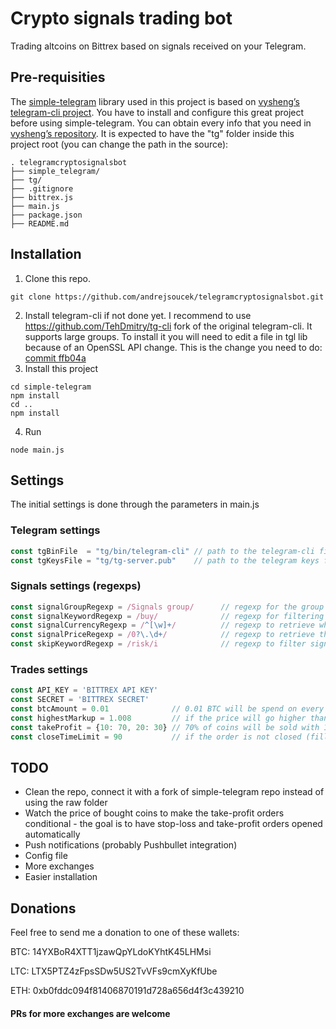 # Crypto signals trading bot
Trading altcoins on Bittrex based on signals received on your Telegram.

## Pre-requisities
The [simple-telegram](https://github.com/GuillermoPena/simple-telegram) library used in this project is based on [vysheng’s telegram-cli project](https://github.com/vysheng/tg). You have to install and configure this great project before using simple-telegram. You can obtain every info that you need in [vysheng’s repository](https://github.com/vysheng/tg).
It is expected to have the "tg" folder inside this project root (you can change the path in the source):
```
. telegramcryptosignalsbot
├── simple_telegram/
├── tg/
├── .gitignore
├── bittrex.js
├── main.js
├── package.json
├── README.md
```

## Installation
1. Clone this repo.
```
git clone https://github.com/andrejsoucek/telegramcryptosignalsbot.git
```
2. Install telegram-cli if not done yet.
I recommend to use https://github.com/TehDmitry/tg-cli fork of the original telegram-cli. It supports large groups.
To install it you will need to edit a file in tgl lib because of an OpenSSL API change. This is the change you need to do: [commit ffb04a](https://github.com/matthiasbock/tgl/commit/475855bd74dce27b6bacd0ded13df0643722075b)
3. Install this project
```
cd simple-telegram
npm install
cd ..
npm install
```
4. Run
```
node main.js
```

## Settings
The initial settings is done through the parameters in main.js
### Telegram settings
```javascript
const tgBinFile  = "tg/bin/telegram-cli" // path to the telegram-cli file
const tgKeysFile = "tg/tg-server.pub"    // path to the telegram keys file
```
### Signals settings (regexps)
```javascript
const signalGroupRegexp = /Signals group/      // regexp for the group name to read from
const signalKeywordRegexp = /buy/              // regexp for filtering the signal
const signalCurrencyRegexp = /^[\w]+/          // regexp to retrieve which coin is signalled to buy
const signalPriceRegexp = /0?\.\d+/            // regexp to retrieve the signalled price which to buy for
const skipKeywordRegexp = /risk/i              // regexp to filter signals, skipping the signal if the regexp matches
```
### Trades settings
```javascript
const API_KEY = 'BITTREX API KEY'
const SECRET = 'BITTREX SECRET'
const btcAmount = 0.01              // 0.01 BTC will be spend on every signal
const highestMarkup = 1.008         // if the price will go higher than 0.8% before placing the order, the signal will be ignored
const takeProfit = {10: 70, 20: 30} // 70% of coins will be sold with 10% profit, 30% will be sold with 20% profit - you can make more take-profit steps (empty object = no sell orders)
const closeTimeLimit = 90           // if the order is not closed (filled) after 90 second, it gets cancelled and the signal will be ignored
```

## TODO
* Clean the repo, connect it with a fork of simple-telegram repo instead of using the raw folder
* Watch the price of bought coins to make the take-profit orders conditional - the goal is to have stop-loss and take-profit orders opened automatically
* Push notifications (probably Pushbullet integration)
* Config file
* More exchanges
* Easier installation

## Donations
Feel free to send me a donation to one of these wallets:

BTC: 14YXBoR4XTT1jzawQpYLdoKYhtK45LHMsi

LTC: LTX5PTZ4zFpsSDw5US2TvVFs9cmXyKfUbe

ETH: 0xb0fddc094f81406870191d728a656d4f3c439210

#### PRs for more exchanges are welcome
